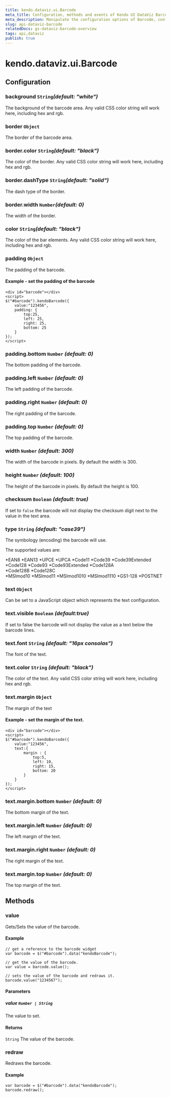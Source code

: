 ```yaml
---
title: kendo.dataviz.ui.Barcode
meta_title: Configuration, methods and events of Kendo UI DataViz Barcode
meta_description: Manipulate the configuration options of Barcode, configure the color of the bars/text and change the value.
slug: api-dataviz-barcode
relatedDocs: gs-dataviz-barcode-overview
tags: api,dataviz
publish: true
---
```


# kendo.dataviz.ui.Barcode

## Configuration

### background `String`*(default: "white")*

The background of the barcode area.
Any valid CSS color string will work here, including hex and rgb.

### border `Object`

The border of the barcode area.

### border.color `String`*(default: "black")*

The color of the border. Any valid CSS color string will work here, including hex and rgb.

### border.dashType `String`*(default: "solid")*

The dash type of the border.

### border.width `Number`*(default: 0)*

 The width of the border.

### color `String`*(default: "black")*

The color of the bar elements.
Any valid CSS color string will work here, including hex and rgb.

### padding `Object`

The padding of the barcode.

#### Example - set the padding of the barcode

    <div id="barcode"></div>
    <script>
    $("#barcode").kendoBarcode({
        value:"123456",
        padding: {
            top:25,
            left: 25,
            right: 25,
            bottom: 25
        }
    });
    </script>

### padding.bottom `Number` *(default: 0)*

The bottom padding of the barcode.

### padding.left `Number` *(default: 0)*

The left padding of the barcode.

### padding.right `Number` *(default: 0)*

The right padding of the barcode.

### padding.top `Number` *(default: 0)*

The top padding of the barcode.

### width `Number` *(default: 300)*

The width of the barcode in pixels.  By default the width is 300.

### height `Number` *(default: 100)*

The height of the barcode in pixels.  By default the height is 100.

### checksum `Boolean` *(default: true)*

If set to `false` the barcode will not display the checksum digit next to the value in the text area.

### type `String` *(default: "case39")*

The symbology (encoding) the barcode will use.

The supported values are:

*EAN8
*EAN13
*UPCE
*UPCA
*Code11
*Code39
*Code39Extended
*Code128
*Code93
*Code93Extended
*Code128A                     
*Code128B
*Code128C                        
*MSImod10
*MSImod11
*MSImod1010
*MSImod1110
*GS1-128
*POSTNET

### text `Object`

Can be set to a JavaScript object which represents the text configuration.

### text.visible `Boolean` *(default:true)*

If set to false the barcode will not display the value as a text below the barcode lines.

### text.font `String` *(default: "16px consolas")*

The font of the text.

### text.color `String` *(default: "black")*

The color of the text. Any valid CSS color string will work here, including hex and rgb.

### text.margin `Object` 

The margin of the text

#### Example - set the margin of the text.

    <div id="barcode"></div>
    <script>
    $("#barcode").kendoBarcode({
        value:"123456",
        text:{
            margin : {
                top:5,
                left: 10,
                right: 15,
                bottom: 20
            }
        }
    });
    </script>
    
### text.margin.bottom `Number` *(default: 0)*

The bottom margin of the text.

### text.margin.left `Number` *(default: 0)*

The left margin of the text.

### text.margin.right `Number` *(default: 0)*

The right margin of the text.

### text.margin.top `Number` *(default: 0)*

The top margin of the text.

## Methods

### value

Gets/Sets the value of the barcode.

#### Example

    // get a reference to the barcode widget
    var barcode = $("#barcode").data("kendoBarcode");

    // get the value of the barcode.
    var value = barcode.value();

    // sets the value of the barcode and redraws it.
    barcode.value("1234567"); 

#### Parameters

##### value `Number | String`

The value to set.

#### Returns

`String` The value of the barcode.

### redraw

Redraws the barcode.

#### Example

    var barcode = $("#barcode").data("kendoBarcode");
    barcode.redraw();